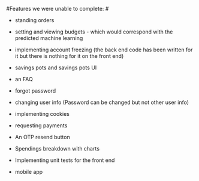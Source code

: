 #Features we were unable to complete: #

- standing orders
- setting and viewing budgets - which would correspond with the predicted machine learning
- implementing account freezing (the back end code has been written for it but there is nothing for it on the front end)
- savings pots and savings pots UI 

- an FAQ
- forgot password
- changing user info (Password can be changed but not other user info)

- implementing cookies

- requesting payments

- An OTP resend button

- Spendings breakdown with charts

- Implementing unit tests for the front end

- mobile app